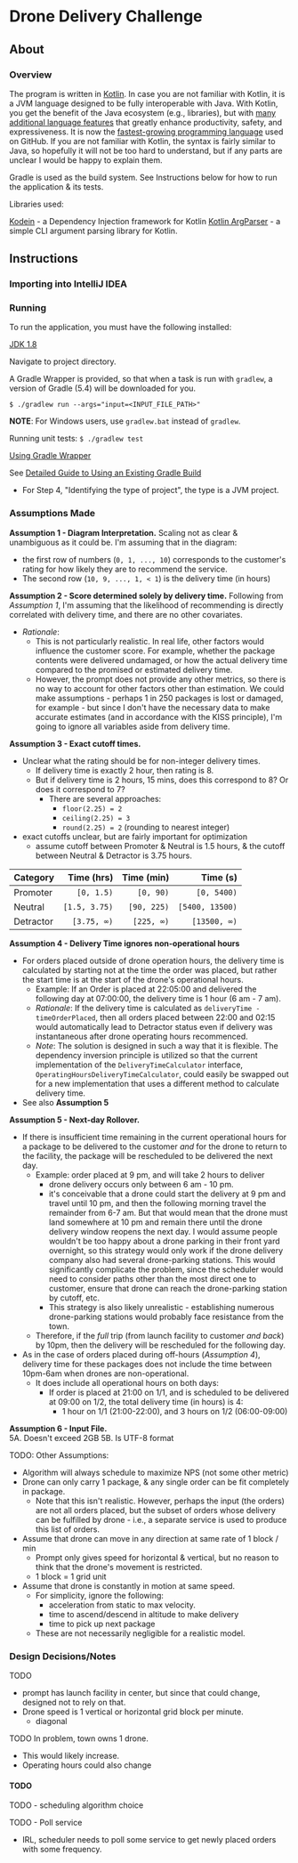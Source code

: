 Drone Delivery Challenge
========================

## About ##

### Overview ###
The program is written in [Kotlin](https://kotlinlang.org). In case you are not familiar with Kotlin, it is a JVM language designed to be fully interoperable with Java. With Kotlin, you get the benefit of the Java ecosystem (e.g., libraries), but with [many additional language features](https://medium.com/@magnus.chatt/why-you-should-totally-switch-to-kotlin-c7bbde9e10d5) that greatly enhance productivity, safety, and expressiveness. It is now the [fastest-growing programming language](https://octoverse.github.com/projects#languages) used on GitHub. If you are not familiar with Kotlin, the syntax is fairly similar to Java, so hopefully it will not be too hard to understand, but if any parts are unclear I would be happy to explain them.

Gradle is used as the build system. See Instructions below for how to run the application & its tests.

Libraries used:

[Kodein](https://kodein.org/di/) - a Dependency Injection framework for Kotlin
[Kotlin ArgParser](https://github.com/xenomachina/kotlin-argparser) - a simple CLI argument parsing library for Kotlin.

## Instructions ##
### Importing into IntelliJ IDEA ###

### Running ###
To run the application, you must have the following installed:

[JDK 1.8](https://www.oracle.com/technetwork/java/javaee/downloads/jdk8-downloads-2133151.html)

Navigate to project directory.

A Gradle Wrapper is provided, so that when a task is run with `gradlew`, a version of Gradle (5.4) will be downloaded for you.

`$ ./gradlew run --args="input=<INPUT_FILE_PATH>"`

**NOTE**: For Windows users, use `gradlew.bat` instead of `gradlew`.

Running unit tests:
`$ ./gradlew test`


[Using Gradle Wrapper](https://docs.gradle.org/current/userguide/gradle_wrapper.html#sec:using_wrapper)

See [Detailed Guide to Using an Existing Gradle Build](https://guides.gradle.org/using-an-existing-gradle-build/)

* For Step 4, "Identifying the type of project", the type is a JVM project.

### Assumptions Made ###

**Assumption 1 - Diagram Interpretation.**
Scaling not as clear & unambiguous as it could be. I'm assuming that in the
diagram:
* the first row of numbers (`0, 1, ..., 10`) corresponds to the customer's
rating for how likely they are to recommend the service.
* The second row (`10, 9, ..., 1, < 1`) is the delivery time (in hours)

**Assumption 2 - Score determined solely by delivery time.**
Following from _Assumption 1_, I'm assuming that the likelihood of recommending is directly correlated with delivery time, and there are no other covariates.

* _Rationale_:
    * This is not particularly realistic. In real life, other factors would influence the customer score. For example, whether the package contents were delivered undamaged, or how the actual delivery time compared to the promised or estimated delivery time.
    * However, the prompt does not provide any other metrics, so there is no way to account for other factors other than estimation. We could make assumptions - perhaps 1 in 250 packages is lost or damaged, for example - but since I don't have the necessary data to make accurate estimates (and in accordance with the KISS principle), I'm going to ignore all variables aside from delivery time.

**Assumption 3 - Exact cutoff times.**
* Unclear what the rating should be for non-integer delivery times.
    * If delivery time is exactly 2 hour, then rating is 8.
    * But if delivery time is 2 hours, 15 mins, does this correspond to 8? Or does it correspond to 7?
        * There are several approaches:
            * `floor(2.25) = 2`
            * `ceiling(2.25) = 3`
            * `round(2.25) = 2` (rounding to nearest integer)
* exact cutoffs unclear, but are fairly important for optimization
    * assume cutoff between Promoter & Neutral is 1.5 hours, & the cutoff between
    Neutral & Detractor is 3.75 hours.

| Category  |    Time (hrs) |  Time (min) |        Time (s) |
|:--------- | -------------:| -----------:| ---------------:|
| Promoter  |    `[0, 1.5)` |   `[0, 90)` |     `[0, 5400)` |
| Neutral   | `[1.5, 3.75)` | `[90, 225)` | `[5400, 13500)` |
| Detractor |   `[3.75, ∞)` |  `[225, ∞)` |    `[13500, ∞)` | 


**Assumption 4 - Delivery Time ignores non-operational hours**
* For orders placed outside of drone operation hours, the delivery time is calculated by starting not at the time the order was placed, but rather the start time is at the start of the drone's operational hours.
    * Example: If an Order is placed at 22:05:00 and delivered the following day at 07:00:00, the delivery time is 1 hour (6 am - 7 am).
    * *Rationale*: If the delivery time is calculated as `deliveryTime - timeOrderPlaced`, then all orders placed between 22:00 and 02:15 would automatically lead to Detractor status even if delivery was instantaneous after drone operating hours recommenced.
    * *Note*: The solution is designed in such a way that it is flexible. The dependency inversion principle is utilized so that the current implementation of the `DeliveryTimeCalculator` interface, `OperatingHoursDeliveryTimeCalculator`, could easily be swapped out for a new implementation that uses a different method to calculate delivery time.
* See also **Assumption 5**

**Assumption 5 - Next-day Rollover.** 
* If there is insufficient time remaining in the current operational hours for a package to be delivered to the customer *and* for the drone to return to the facility, the package will be rescheduled to be delivered the next day.
    * Example: order placed at 9 pm, and will take 2 hours to deliver
        * drone delivery occurs only between 6 am - 10 pm.
        * it's conceivable that a drone could start the delivery at 9 pm and travel until 10 pm, and then the following morning travel the remainder from 6-7 am. But that would mean that the drone must land somewhere at 10 pm and remain there until the drone delivery window reopens the next day. I would assume people wouldn't be too happy about a drone parking in their front yard overnight, so this strategy would only work if the drone delivery company also had several drone-parking stations. This would significantly complicate the problem, since the scheduler would need to consider paths other than the most direct one to customer, ensure that drone can reach the drone-parking station by cutoff, etc.
        * This strategy is also likely unrealistic - establishing numerous drone-parking stations would probably face resistance from the town.
    * Therefore, if the _full_ trip (from launch facility to customer _and back_) by 10pm, then the delivery will be rescheduled for the following day.
* As in the case of orders placed during off-hours (_Assumption 4_), delivery time for these packages does not include the time between 10pm-6am when drones are non-operational.
    * It does include all operational hours on both days:
        * If order is placed at 21:00 on 1/1, and is scheduled to be delivered at 09:00 on 1/2, the total delivery time (in hours) is 4: 
            * 1 hour on 1/1 (21:00-22:00), and 3 hours on 1/2 (06:00-09:00)

**Assumption 6 - Input File.**  
5A. Doesn't exceed 2GB
5B. Is UTF-8 format


TODO: Other Assumptions:
* Algorithm will always schedule to maximize NPS (not some other metric)
* Drone can only carry 1 package, & any single order can be fit completely in package.
    * Note that this isn't realistic. However, perhaps the input (the orders) are not all orders placed, but the subset of orders whose delivery can be fulfilled by drone - i.e., a separate service is used to produce this list of orders. 
* Assume that drone can move in any direction at same rate of 1 block / min
    * Prompt only gives speed for horizontal & vertical, but no reason to think that the drone's movement is restricted.
    * 1 block = 1 grid unit
* Assume that drone is constantly in motion at same speed.
    * For simplicity, ignore the following:
        * acceleration from static to max velocity.
        * time to ascend/descend in altitude to make delivery
        * time to pick up next package
    * These are not necessarily negligible for a realistic model.

### Design Decisions/Notes ###

TODO
* prompt has launch facility in center, but since that could change, designed not
to rely on that. 
* Drone speed is 1 vertical or horizontal grid block per minute.
    * diagonal

TODO In problem, town owns 1 drone. 
* This would likely increase.
* Operating hours could also change

#### TODO ####

TODO - scheduling algorithm choice

TODO - Poll service
* IRL, scheduler needs to poll some service to get newly placed orders with some frequency.
